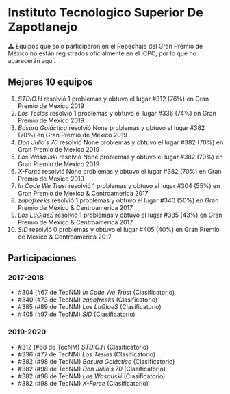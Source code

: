# Instituto Tecnologico Superior De Zapotlanejo

:warning: Equipos que solo participaron en el Repechaje del Gran Premio de México no están registrados oficialmente en el ICPC, por lo que no aparecerán aquí.

## Mejores 10 equipos

1. _STDIO.H_ resolvió 1 problemas y obtuvo el lugar #312 (76%) en Gran Premio de Mexico 2019
1. _Los Teslas_ resolvió 1 problemas y obtuvo el lugar #336 (74%) en Gran Premio de Mexico 2019
1. _Basura Galáctica_ resolvió None problemas y obtuvo el lugar #382 (70%) en Gran Premio de Mexico 2019
1. _Don Julio´s 70_ resolvió None problemas y obtuvo el lugar #382 (70%) en Gran Premio de Mexico 2019
1. _Los Wasauski_ resolvió None problemas y obtuvo el lugar #382 (70%) en Gran Premio de Mexico 2019
1. _X-Force_ resolvió None problemas y obtuvo el lugar #382 (70%) en Gran Premio de Mexico 2019
1. _In Code We Trust_ resolvió 1 problemas y obtuvo el lugar #304 (55%) en Gran Premio de Mexico & Centroamerica 2017
1. _zapofreeks_ resolvió 1 problemas y obtuvo el lugar #340 (50%) en Gran Premio de Mexico & Centroamerica 2017
1. _Los LuGlaeS_ resolvió 1 problemas y obtuvo el lugar #385 (43%) en Gran Premio de Mexico & Centroamerica 2017
1. _SID_ resolvió 0 problemas y obtuvo el lugar #405 (40%) en Gran Premio de Mexico & Centroamerica 2017

## Participaciones

### 2017-2018

- #304 (#67 de TecNM) _In Code We Trust_ (Clasificatorio)
- #340 (#73 de TecNM) _zapofreeks_ (Clasificatorio)
- #385 (#89 de TecNM) _Los LuGlaeS_ (Clasificatorio)
- #405 (#97 de TecNM) _SID_ (Clasificatorio)

### 2019-2020

- #312 (#68 de TecNM) _STDIO.H_ (Clasificatorio)
- #336 (#77 de TecNM) _Los Teslas_ (Clasificatorio)
- #382 (#98 de TecNM) _Basura Galáctica_ (Clasificatorio)
- #382 (#98 de TecNM) _Don Julio´s 70_ (Clasificatorio)
- #382 (#98 de TecNM) _Los Wasauski_ (Clasificatorio)
- #382 (#98 de TecNM) _X-Force_ (Clasificatorio)



